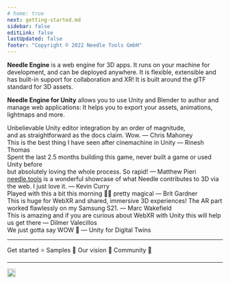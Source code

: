 ```yaml
---
# home: true
next: getting-started.md
sidebar: false
editLink: false
lastUpdated: false
footer: "Copyright © 2022 Needle Tools GmbH"
---
```


**Needle Engine** is a web engine for 3D apps. It runs on your machine for development, and can be deployed anywhere. It is flexible, extensible and has built-in support for collaboration and XR! It is built around the glTF standard for 3D assets.

**Needle Engine for Unity** allows you to use Unity and Blender to author and manage web applications: It helps you to export your assets, animations, lightmaps and more.  

<quoteslides>
<div>Unbelievable Unity editor integration by an order of magnitude,<br/>and as straightforward as the docs claim. Wow. — Chris Mahoney</div>

<div>This is the best thing I have seen after cinemachine in Unity — Rinesh Thomas</div>

<div>Spent the last 2.5 months building this game, never built a game or used Unity before<br/>but absolutely loving the whole process. So rapid! — Matthew Pieri</div>

<div><a href="https://needle.tools">needle.tools</a> is a wonderful showcase of what Needle contributes to 3D via the web. I just love it. — Kevin Curry</div>

<div>Played with this a bit this morning 🤯🤯 pretty magical — Brit Gardner</div>

<div>This is huge for WebXR and shared, immersive 3D experiences! The AR part worked flawlessly on my Samsung S21. — Marc Wakefield</div>

<div>This is amazing and if you are curious about WebXR with Unity this will help us get there — Dilmer Valecillos</div>

<div>We just gotta say WOW 🤩 — Unity for Digital Twins</div>


</quoteslides>

---
<actiongroup>
    <action href="getting-started">
    Get started ⭐
    </action>
    <action href="https://engine.needle.tools/samples">
    Samples 🎨
    </action>
    <action href="vision">
    Our vision 🔮
    </action>
    <action href="https://discord.needle.tools">
    Community 💬
    </action>
</actiongroup>


<video-embed src="https://www.youtube.com/watch?v=p83q4siNeWo" />
 

 --- 
<p></p> 
<actiongroup>
<a href="https://discord.needle.tools" target="_blank"><img height=20 src="https://img.shields.io/discord/717429793926283276?color=5562ea&label=Discord" /></a>
</actiongroup>



<p></p> 
<copyright></copyright>
